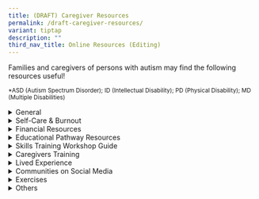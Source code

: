 ```yaml
---
title: (DRAFT) Caregiver Resources
permalink: /draft-caregiver-resources/
variant: tiptap
description: ""
third_nav_title: Online Resources (Editing)
---
```

<p>Families and caregivers of persons with autism may find the following
resources useful!</p>
<p><sub>*ASD (Autism Spectrum Disorder); ID (Intellectual Disability); PD (Physical Disability); MD (Multiple Disabilities)</sub>
</p>
<div data-type="detailGroup" class="isomer-accordion isomer-accordion-white">
<details class="isomer-details">
<summary>General</summary>
<div data-type="detailsContent" class="isomer-details-content">
<p>Table</p>
<table style="minWidth: 50px">
<colgroup>
<col>
<col>
</colgroup>
<tbody>
<tr>
<td rowspan="1" colspan="1">
<p><strong>Resource</strong>
</p>
</td>
<td rowspan="1" colspan="1">
<p><strong>Content</strong>
</p>
</td>
</tr>
<tr>
<td rowspan="1" colspan="1">
<p><a href="https://www.healthhub.sg/live-healthy/autism" rel="noopener nofollow" target="_blank">HealthHub (Autism Spectrum Disorder)</a>
</p>
</td>
<td rowspan="1" colspan="1">
<p>The HealthHub webpage on Autism Spectrum Disorder offers an overview of
autism, including its symptoms, diagnosis, and available support resources.</p>
</td>
</tr>
<tr>
<td rowspan="1" colspan="1">
<p><a href="https://www.enablingguide.sg/caregiver-learning-roadmap" rel="noopener nofollow" target="_blank"><u>Enabling Guide</u></a>
</p>
</td>
<td rowspan="1" colspan="1">
<p>(Caregiver Roadmap)
<br>This resource is tailored for caregivers, offering strategies, tips, and
services for empowering caregivers of individuals with disabilities.</p>
</td>
</tr>
<tr>
<td rowspan="1" colspan="1">
<p><a href="https://www.enablingguide.sg/service-directory" rel="noopener nofollow" target="_blank">Enabling Guide Service Directory</a>
</p>
</td>
<td rowspan="1" colspan="1">
<p>(Service Directory)
<br>Designed to empower and guide users, the directory simplifies access to
vital services and promotes informed decision-making for better quality
of life.</p>
<p></p>
<p>It offers detailed information about available programs, organizations,
and resources tailored to various needs, including education, healthcare,
therapy, employment, and social inclusion.</p>
</td>
</tr>
<tr>
<td rowspan="1" colspan="1">
<p><a href="https://www.sgenable.sg/your-first-stop/disability-support" rel="noopener nofollow" target="_blank"><u>SGEnable: For Youths with Disabilities</u></a>
</p>
</td>
<td rowspan="1" colspan="1">
<p>SG Enable provides resources for youths with disabilities, including special
student care centers, and guidance on financial and employment support.</p>
</td>
</tr>
<tr>
<td rowspan="1" colspan="1">
<p><a href="https://drive.google.com/file/d/1qQRX1uvrZvQY_B77lJ17LXXjlUuLtPqL/view" rel="noopener nofollow" target="_blank"><u>The ABCs of Caregiving</u></a>
</p>
</td>
<td rowspan="1" colspan="1">
<p>This booklet was specially curated for caregivers of individuals with
physical disability. Topics covered include financial planning, tips for
caregiving, self-care, and the resources available for caregivers and their
families.</p>
</td>
</tr>
</tbody>
</table>
</div>
</details>
<details class="isomer-details">
<summary>Self-Care &amp; Burnout</summary>
<div data-type="detailsContent" class="isomer-details-content">
<p>Often, caregivers of individuals with ASD may prioritise the needs of
those they care for over their own well-being. It is important for caregivers
to take care for themselves to avoid burn out and ensure that they have
the capacity to care for others.</p>
<ul data-tight="true" class="tight">
<li>
<p>Meditation</p>
</li>
<li>
<p>Get proper sleep</p>
</li>
<li>
<p>Be active</p>
</li>
<li>
<p>Eat a well-balanced diet</p>
</li>
<li>
<p>Engage in an activity you enjoy</p>
</li>
<li>
<p>Set aside "me-time" to rest and relax</p>
</li>
<li>
<p>Stay connected to your loved ones</p>
</li>
<li>
<p>Reach out for support</p>
</li>
</ul>
<p></p>
<table style="minWidth: 50px">
<colgroup>
<col>
<col>
</colgroup>
<tbody>
<tr>
<th rowspan="1" colspan="1">
<p><strong>Resource</strong>
</p>
</th>
<th rowspan="1" colspan="1">
<p><strong>Content</strong>
</p>
</th>
</tr>
<tr>
<td rowspan="1" colspan="1">
<p><a href="https://www.aic.sg/resources/Documents/Brochures/Caregiving%20Support/Caregiver%20Burnout%20Guide%20EN.pdf" rel="noopener nofollow" target="_blank"><u>A Caregiver's Guide to Avoid Burnout</u></a>
</p>
</td>
<td rowspan="1" colspan="1">
<p>The Agency for Integrated Care's (AIC) informative booklet that provides
insights on topics such as caregiver’s feelings, stressors, as well as
the tips and resources they may refer to.</p>
</td>
</tr>
<tr>
<td rowspan="1" colspan="1">
<p><a href="https://www.enablingguide.sg/docs/default-source/default-document-library/burnout-guide.pdf?sfvrsn=5c9155cb_0" rel="noopener nofollow" target="_blank"><u>A Caregiver's Guide to Avoid Burnout</u></a>
</p>
</td>
<td rowspan="1" colspan="1">
<p>Singapore Silver Pages' informative booklet for caregivers that addresses
feelings, self-care, and other resources.</p>
</td>
</tr>
<tr>
<td rowspan="1" colspan="1">
<p><a href="https://www.ttsh.com.sg/Patients-and-Visitors/Medical-Services/Physiotherapy/CarersXPhysios/Pages/Self-Care-Tips.aspx" rel="noopener nofollow" target="_blank"><u>Carer365</u></a>
</p>
</td>
<td rowspan="1" colspan="1">
<p>Tan Tock Seng Hospital's self-care tips and videos for caregivers that
can be done at home.</p>
</td>
</tr>
<tr>
<td rowspan="1" colspan="1">
<p><a href="https://www.nasponline.org/resources-and-publications/resources-and-podcasts/school-safety-and-crisis/mental-health-resources/care-for-caregivers-tips-for-families-and-educators" rel="noopener nofollow" target="_blank"><u>National Association of School Psychologist (Self-Care Tips)</u></a>
</p>
</td>
<td rowspan="1" colspan="1">
<p>The National Association of School Psychologist (NASP) provides an article
about caregiving burnout, as well as self-care tips that families and/or
educators may tap on.</p>
</td>
</tr>
<tr>
<td rowspan="1" colspan="1">
<p><a href="https://www.spd.org.sg/take-a-break-tab-programme/" rel="noopener nofollow" target="_blank"><u>Take-A-Break (TAB)</u></a>
</p>
</td>
<td rowspan="1" colspan="1">
<p>TAB is a short-term/temporary home-based respite programme that provides
caregivers temporary relief from their caregiving duties.</p>
</td>
</tr>
</tbody>
</table>
</div>
</details>
<details class="isomer-details">
<summary>Financial Resources</summary>
<div data-type="detailsContent" class="isomer-details-content">
<table style="minWidth: 50px">
<colgroup>
<col>
<col>
</colgroup>
<tbody>
<tr>
<th rowspan="1" colspan="1">
<p><strong>Resources</strong>
</p>
</th>
<th rowspan="1" colspan="1">
<p><strong>Content</strong>
</p>
</th>
</tr>
<tr>
<td rowspan="1" colspan="1">
<p><a href="https://supportgowhere.life.gov.sg/" rel="noopener nofollow" target="_blank"><u>SupportGoWhere</u></a>
</p>
</td>
<td rowspan="1" colspan="1">
<p>A government platform offering information on various financial assistance
schemes, including support for families with special needs children.</p>
</td>
</tr>
<tr>
<td rowspan="1" colspan="1">
<p><a href="https://www.babybonus.msf.gov.sg/Pages/Home.aspx" rel="noopener nofollow" target="_blank"><u>MSF Baby Bonus</u></a>
</p>
</td>
<td rowspan="1" colspan="1">
<p>The Ministry of Social and Family Development (MSF) provides information
on financial incentives and support for Singaporean families to assist
with the cost of raising children.</p>
</td>
</tr>
<tr>
<td rowspan="1" colspan="1">
<p><a href="https://www.sntc.sg/" rel="noopener nofollow" target="_blank"><u>SNTC: Financial Care Plan (FCP)</u></a>
</p>
</td>
<td rowspan="1" colspan="1">
<p>The Special Needs Trust Company's FCP is a 5-minute online care plan generator
that provides an estimate of one’s finances based on their future care
arrangement and the income level of the family.</p>
</td>
</tr>
<tr>
<td rowspan="1" colspan="1">
<p><a href="https://www.sntc.org.sg/services/special-needs-savings-scheme-(snss)" rel="noopener nofollow" target="_blank"><u>SNTC: Special Needs Saving Scheme (SNSS)</u></a>
</p>
</td>
<td rowspan="1" colspan="1">
<p>The Special Needs Trust Company's SNSS provides the following:</p>
<ul data-tight="true" class="tight">
<li>
<p>A type of CPF nomination (not a trust)</p>
</li>
<li>
<p>SNSS takes effect after parent's demise</p>
</li>
<li>
<p>Allows parents to specify a monthly payment instead of a lump sum payout
to nominees</p>
</li>
</ul>
</td>
</tr>
</tbody>
</table>
</div>
</details>
<details class="isomer-details">
<summary>Educational Pathway Resources</summary>
<div data-type="detailsContent" class="isomer-details-content">
<table style="minWidth: 50px">
<colgroup>
<col>
<col>
</colgroup>
<tbody>
<tr>
<th rowspan="1" colspan="1">
<p><strong>Resource</strong>
</p>
</th>
<th rowspan="1" colspan="1">
<p>Content</p>
</th>
</tr>
<tr>
<td rowspan="1" colspan="1">
<p><a href="https://www.moe.gov.sg/special-educational-needs" rel="noopener nofollow" target="_blank"><u>MOE Special Educational Needs Information, Educational Pathways and SPED School Application</u></a>
</p>
</td>
<td rowspan="1" colspan="1">
<p>The Ministry of Education (MOE) offers information about educational pathways,
special education (SPED) schools, and support for students with special
educational needs.</p>
</td>
</tr>
</tbody>
</table>
</div>
</details>
<details class="isomer-details">
<summary>Skills Training Workshop Guide</summary>
<div data-type="detailsContent" class="isomer-details-content">
<table style="minWidth: 50px">
<colgroup>
<col>
<col>
</colgroup>
<tbody>
<tr>
<th rowspan="1" colspan="1">
<p><strong>Resource</strong>
</p>
</th>
<th rowspan="1" colspan="1">
<p><strong>Content</strong>
</p>
</th>
</tr>
<tr>
<td rowspan="1" colspan="1">
<p><a href="https://www.enablingguide.sg/docs/default-source/default-document-library/dac-service-matrix.pdf" rel="noopener nofollow" target="_blank"><u>Day Activity Centre (DAC) Guide</u></a>
</p>
</td>
<td rowspan="1" colspan="1">
<p>The Enabling Guide's DAC Guide provides</p>
<ul data-tight="true" class="tight">
<li>
<p>An overview of the referral process</p>
</li>
<li>
<p>General information of DACs for applicants with ASD/ID/PD/MD*</p>
</li>
</ul>
</td>
</tr>
<tr>
<td rowspan="1" colspan="1">
<p><a href="https://www.enablingguide.sg/docs/default-source/default-document-library/sw-service-matrix.pdf" rel="noopener nofollow" target="_blank"><u>Sheltered Workshop (SW) Guide</u></a>
</p>
</td>
<td rowspan="1" colspan="1">
<p>This resource by the Enabling Guide provides:</p>
<ul data-tight="true" class="tight">
<li>
<p>An overview of the referral process</p>
</li>
<li>
<p>General information of Sheltered Workshops for applicants with ASD/ID/PD/MD*</p>
</li>
<li>
<p>Additional information by various agencies</p>
</li>
</ul>
</td>
</tr>
</tbody>
</table>
</div>
</details>
<details class="isomer-details">
<summary>Caregivers Training</summary>
<div data-type="detailsContent" class="isomer-details-content">
<table style="minWidth: 50px">
<colgroup>
<col>
<col>
</colgroup>
<tbody>
<tr>
<th rowspan="1" colspan="1">
<p><strong>Resource</strong>
</p>
</th>
<th rowspan="1" colspan="1">
<p><strong>Content</strong>
</p>
</th>
</tr>
<tr>
<td rowspan="1" colspan="1">
<p><a href="https://www.aic.sg/financial-assistance/caregivers-training-grant" rel="noopener nofollow" target="_blank"><u>Information on Caregivers Training Grant (CTG)</u></a>
</p>
</td>
<td rowspan="1" colspan="1">
<p>The Caregivers Training Grant (CTG) is a $200 annual subsidy for caregiving-related
courses.</p>
<p></p>
<p>Eligibility Criteria:</p>
<ul data-tight="true" class="tight">
<li>
<p>Care Recipient:</p>
<ul data-tight="true" class="tight">
<li>
<p>SG/PR, aged 65 or older OR</p>
</li>
<li>
<p>Have a disability as by a qualified healthcare practitioner</p>
</li>
</ul>
</li>
<li>
<p>Caregiver:</p>
<ul data-tight="true" class="tight">
<li>
<p>Any family member and foreign domestic worker caring for the care recipient</p>
</li>
<li>
<p>Complete the course and receive certification (if provided)</p>
</li>
</ul>
</li>
</ul>
</td>
</tr>
</tbody>
</table>
</div>
</details>
<details class="isomer-details">
<summary>Lived Experience</summary>
<div data-type="detailsContent" class="isomer-details-content">
<table style="minWidth: 50px">
<colgroup>
<col>
<col>
</colgroup>
<tbody>
<tr>
<th rowspan="1" colspan="1">
<p><strong>Resource</strong>
</p>
</th>
<th rowspan="1" colspan="1">
<p><strong>Content</strong>
</p>
</th>
</tr>
<tr>
<td rowspan="1" colspan="1">
<p><a href="https://humadurranis.blogspot.com/" rel="noopener nofollow" target="_blank"><u>Huma's Blog</u></a>
</p>
</td>
<td rowspan="1" colspan="1">
<p>A blog that was set up by an art therapist whose eldest child has ASD.</p>
</td>
</tr>
<tr>
<td rowspan="1" colspan="1">
<p><a href="https://iautistic.com/" rel="noopener nofollow" target="_blank"><u>i autistic 我自闭</u></a>
</p>
</td>
<td rowspan="1" colspan="1">
<p>A website that was started by Eric, an individual with ASD. Besides sharing
about the available resources and services, Eric also writes articles on
topics such as adulting, inner growth, and caregiving.</p>
</td>
</tr>
</tbody>
</table>
</div>
</details>
<details class="isomer-details">
<summary>Communities on Social Media</summary>
<div data-type="detailsContent" class="isomer-details-content">
<table style="minWidth: 50px">
<colgroup>
<col>
<col>
</colgroup>
<tbody>
<tr>
<th rowspan="1" colspan="1">
<p><strong>Resource</strong>
</p>
</th>
<th rowspan="1" colspan="1">
<p>Content</p>
</th>
</tr>
<tr>
<td rowspan="1" colspan="1">
<p><a href="https://t.me/SGCaregiversCommunity" rel="noopener nofollow" target="_blank"><u>SGCaregivers Community: Telegram Group Chat</u></a>
</p>
</td>
<td rowspan="1" colspan="1">
<p>A Telegram group chat that provides space for caregivers to provide mutual
support and share information of the resources available.</p>
</td>
</tr>
<tr>
<td rowspan="1" colspan="1">
<p><a href="https://t.me/SGCaregivers" rel="noopener nofollow" target="_blank"><u>SGCaregivers: Telegram Channel</u></a>
</p>
</td>
<td rowspan="1" colspan="1">
<p>A Telegram channel that shares information every Monday, about current
events for all caregivers in Singapore.</p>
</td>
</tr>
</tbody>
</table>
</div>
</details>
<details class="isomer-details">
<summary>Exercises</summary>
<div data-type="detailsContent" class="isomer-details-content">
<table style="minWidth: 50px">
<colgroup>
<col>
<col>
</colgroup>
<tbody>
<tr>
<th rowspan="1" colspan="1">
<p>Resource</p>
</th>
<th rowspan="1" colspan="1">
<p><strong>Content</strong>
</p>
</th>
</tr>
<tr>
<td rowspan="1" colspan="1">
<p><a href="https://youtube.com/playlist?list=PLcB7q5Kh1WQqOysgj66n-76HgNqt_8sKi&amp;feature=shared" rel="noopener nofollow" target="_blank"><u>PWD-Friendly Exercise Videos</u></a>
</p>
</td>
<td rowspan="1" colspan="1">
<p>A playlist of inclusive sport fitness videos that was curated by ActiveSG.</p>
</td>
</tr>
<tr>
<td rowspan="1" colspan="1">
<p><a href="https://www.ttsh.com.sg/Patients-and-Visitors/Medical-Services/Physiotherapy/CarersXPhysios/Pages/Workout.aspx#SH" rel="noopener nofollow" target="_blank"><u>Workout Videos</u></a>
</p>
</td>
<td rowspan="1" colspan="1">
<p>A compilation of workout videos that families can do at home, curated
by Tan Tock Seng Hospital (TTSH).</p>
</td>
</tr>
</tbody>
</table>
</div>
</details>
<details class="isomer-details">
<summary>Others</summary>
<div data-type="detailsContent" class="isomer-details-content">
<table style="minWidth: 50px">
<colgroup>
<col>
<col>
</colgroup>
<tbody>
<tr>
<th rowspan="1" colspan="1">
<p><strong>Resource</strong>
</p>
</th>
<th rowspan="1" colspan="1">
<p><strong>Content</strong>
</p>
</th>
</tr>
<tr>
<td rowspan="1" colspan="1">
<p><a href="https://accessiblechef.com/" rel="noopener nofollow" target="_blank"><u>Accessible Chef</u></a>
</p>
</td>
<td rowspan="1" colspan="1">
<p>Accessible Chef is a collection of free visual recipes and other resources
to help teach cooking skills to individuals with disabilities at home or
in a special education classroom.</p>
</td>
</tr>
<tr>
<td rowspan="1" colspan="1">
<p><a href="https://daughtersoftomorrow.org/blog/" rel="noopener nofollow" target="_blank"><u>Daughters of Tomorrow</u></a>
</p>
</td>
<td rowspan="1" colspan="1">
<p>Blogpost by a charity that seeks to empower underprivileged women and
their families.</p>
</td>
</tr>
<tr>
<td rowspan="1" colspan="1">
<p><a href="https://www.facebook.com/watch/JourneywithGeorge/832176150607336/" rel="noopener nofollow" target="_blank"><u>Dear Doctor</u></a>
</p>
</td>
<td rowspan="1" colspan="1">
<p>Dear Doctor by the Lien Foundation is a four-part online video series
which aims to empower caregivers during the COVID-19 pandemic.</p>
</td>
</tr>
<tr>
<td rowspan="1" colspan="1">
<p><a href="https://www.digitalforlife.gov.sg/Learn/Resources/All-Resources?profile=profile0&amp;topic=all&amp;type=all&amp;page=1" rel="noopener nofollow" target="_blank">Media Literacy Council (Singapore)</a>
</p>
</td>
<td rowspan="1" colspan="1">
<p>The Digital for Life movement aims to galvanise the community to help
citizens of all ages and walks of life embrace digital as a shared platform
and equal opportunity enabler. It also provides a variety of resources
designed to enhance digital literacy and responsible media consumption.</p>
</td>
</tr>
<tr>
<td rowspan="1" colspan="1">
<p><a href="https://www.facebook.com/watch/SuperheroMeSG/654403451771706/" rel="noopener nofollow" target="_blank"><u>Takeaway Live</u></a>
</p>
</td>
<td rowspan="1" colspan="1">
<p>A community collaboration by Superhero Me and Lien Foundation that aims
to raise awareness of inclusion through talks and workshops on Facebook
Live and Zoom.</p>
</td>
</tr>
<tr>
<td rowspan="1" colspan="1">
<p><a href="https://youtube.com/playlist?list=PLLBxxh7XpqtLnJ93VH9dOg5qPIC51AZc5&amp;feature=shared" rel="noopener nofollow" target="_blank"><u>Virtual Reality (VR) Videos</u></a>
</p>
</td>
<td rowspan="1" colspan="1">
<p>A series of VR YouTube videos for caregivers to see how their loved ones
experience the world. Caregivers can also teach life skills in settings
such as the:</p>
<ul data-tight="true" class="tight">
<li>
<p>Dental clinic</p>
</li>
<li>
<p>Food court</p>
</li>
<li>
<p>Supermarket</p>
</li>
</ul>
</td>
</tr>
<tr>
<td rowspan="1" colspan="1">
<p><a href="https://www.rdss.org.sg/wp-content/uploads/2019/07/Patient-Handbook.pdf" rel="noopener nofollow" target="_blank"><u>Patient Handbook on Rare Disorders</u></a>
</p>
</td>
<td rowspan="1" colspan="1">
<p>A handbook for parents with young children that includes the definition
of rare diseases.</p>
</td>
</tr>
</tbody>
</table>
</div>
</details>
</div>
<p></p>